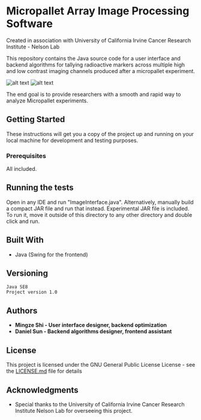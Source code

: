
# Micropallet Array Image Processing Software
Created in association with University of California Irvine Cancer Research Institute - Nelson Lab

This repository contains the Java source code for a user interface and backend algorithms for tallying radioactive markers across multiple high and low contrast imaging channels produced after a micropallet experiment.

![alt text](https://i.imgur.com/htIT5uV.jpg)
![alt text](https://i.imgur.com/zZNNcUM.png)

The end goal is to provide researchers with a smooth and rapid way to analyze Micropallet experiments.

## Getting Started

These instructions will get you a copy of the project up and running on your local machine for development and testing purposes.

### Prerequisites
All included.

## Running the tests
Open in any IDE and run "ImageInterface.java". Alternatively, manually build a compact JAR file and run that instead.
Experimental JAR file is included. To run it, move it outside of this directory to any other directory and double click and run.

## Built With

* Java (Swing for the frontend)

## Versioning

```
Java SE8
Project version 1.0
```

## Authors

* **Mingze Shi - User interface designer, backend optimization** 
* **Daniel Sun - Backend algorithms designer, frontend assistant** 

## License

This project is licensed under the GNU General Public License License - see the [LICENSE.md](LICENSE.md) file for details

## Acknowledgments

* Special thanks to the University of California Irvine Cancer Research Institute Nelson Lab for overseeing this project.

